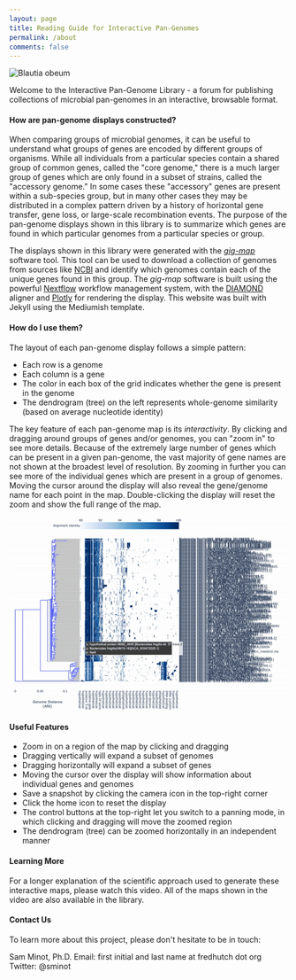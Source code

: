 ```yaml
---
layout: page
title: Reading Guide for Interactive Pan-Genomes
permalink: /about
comments: false
---
```


<div class="row justify-content-between">
<div class="col-md-2 pr-5">
<p class="mb-5"><img src="{{site.baseurl}}/assets/images/B_obeum_thumbnail.png" alt="Blautia obeum" /></p>
</div>

<div class="col-md-10">
<p>Welcome to the Interactive Pan-Genome Library - a forum for publishing collections
of microbial pan-genomes in an interactive, browsable format.</p>
</div>
</div>

#### How are pan-genome displays constructed?

When comparing groups of microbial genomes, it can be useful to understand what groups of genes are
encoded by different groups of organisms. While all individuals from a particular species contain
a shared group of common genes, called the "core genome," there is a much larger group of genes which
are only found in a subset of strains, called the "accessory genome." In some cases these "accessory"
genes are present within a sub-species group, but in many other cases they may be distributed in a
complex pattern driven by a history of horizontal gene transfer, gene loss, or large-scale recombination
events. The purpose of the pan-genome displays shown in this library is to summarize which genes are
found in which particular genomes from a particular species or group.

The displays shown in this library were generated with the [_gig-map_](https://github.com/FredHutch/gig-map/wiki)
software tool. This tool can be used to download a collection of genomes from sources like
[NCBI](https://www.ncbi.nlm.nih.gov/genome/browse#!/prokaryotes/) and identify which genomes contain
each of the unique genes found in this group. The _gig-map_ software is built using the powerful
[Nextflow](https://nextflow.io/) workflow management system, with the [DIAMOND](https://github.com/bbuchfink/diamond)
aligner and [Plotly](https://plotly.com/) for rendering the display. This website was built with Jekyll
using the Mediumish template.

#### How do I use them?

The layout of each pan-genome display follows a simple pattern:
- Each row is a genome
- Each column is a gene
- The color in each box of the grid indicates whether the gene is present in the genome
- The dendrogram (tree) on the left represents whole-genome similarity (based on average nucleotide identity)

The key feature of each pan-genome map is its _interactivity_. By clicking and dragging around groups of
genes and/or genomes, you can "zoom in" to see more details. Because of the extremely large number of genes
which can be present in a given pan-genome, the vast majority of gene names are not shown at the broadest
level of resolution. By zooming in further you can see more of the individual genes which are present in a
group of genomes. Moving the cursor around the display will also reveal the gene/genome name for each point
in the map. Double-clicking the display will reset the zoom and show the full range of the map.

![](assets/images/ezgif-7-889f062487.gif)

#### Useful Features

- Zoom in on a region of the map by clicking and dragging
- Dragging vertically will expand a subset of genomes
- Dragging horizontally will expand a subset of genes
- Moving the cursor over the display will show information about individual genes and genomes
- Save a snapshot by clicking the camera icon in the top-right corner
- Click the home icon to reset the display
- The control buttons at the top-right let you switch to a panning mode, in which clicking and dragging will move the zoomed region
- The dendrogram (tree) can be zoomed horizontally in an independent manner

#### Learning More

For a longer explanation of the scientific approach used to generate these interactive maps, please
watch this video. All of the maps shown in the video are also available in the library.

#### Contact Us

To learn more about this project, please don't hesitate to be in touch:

Sam Minot, Ph.D.
Email: first initial and last name at fredhutch dot org
Twitter: @sminot
